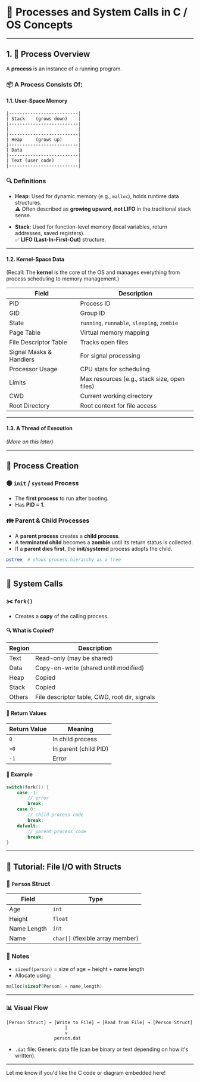 
# 🧠 Processes and System Calls in C / OS Concepts

---

## 1. 📌 Process Overview

A **process** is an instance of a running program.

### 📦 A Process Consists Of:

#### 1.1. User-Space Memory

```
|--------------------------|
| Stack    (grows down)    |
|--------------------------|
|                          |
|--------------------------|
| Heap     (grows up)      |
|--------------------------|
| Data                     |
|--------------------------|
| Text (user code)         |
|--------------------------|
```

### 🔍 Definitions

- **Heap**: Used for dynamic memory (e.g., `malloc`), holds runtime data structures.  
  ⚠️ Often described as **growing upward**, **not LIFO** in the traditional stack sense.

- **Stack**: Used for function-level memory (local variables, return addresses, saved registers).  
  ✅ **LIFO (Last-In-First-Out)** structure.

---

#### 1.2. Kernel-Space Data

(Recall: The **kernel** is the core of the OS and manages everything from process scheduling to memory management.)

| Field                     | Description                                   |
|---------------------------|-----------------------------------------------|
| PID                      | Process ID                                    |
| GID                      | Group ID                                      |
| State                    | `running`, `runnable`, `sleeping`, `zombie`   |
| Page Table               | Virtual memory mapping                        |
| File Descriptor Table    | Tracks open files                             |
| Signal Masks & Handlers  | For signal processing                         |
| Processor Usage          | CPU stats for scheduling                      |
| Limits                   | Max resources (e.g., stack size, open files)  |
| CWD                      | Current working directory                     |
| Root Directory           | Root context for file access                  |

---

#### 1.3. A Thread of Execution

*(More on this later)*

---

## 🔄 Process Creation

### 🟢 `init` / `systemd` Process
- The **first process** to run after booting.
- Has **PID = 1**.

### 👪 Parent & Child Processes

- A **parent process** creates a **child process**.
- A **terminated child** becomes a **zombie** until its return status is collected.
- If a **parent dies first**, the **init/systemd** process adopts the child.

```bash
pstree  # shows process hierarchy as a tree
```

---

## 🔧 System Calls

### ✂️ `fork()`

- Creates a **copy** of the calling process.

#### 🔍 What is Copied?

| Region   | Description                                    |
|----------|------------------------------------------------|
| Text     | Read-only (may be shared)                     |
| Data     | Copy-on-write (shared until modified)         |
| Heap     | Copied                                         |
| Stack    | Copied                                         |
| Others   | File descriptor table, CWD, root dir, signals  |

#### 🔁 Return Values

| Return Value | Meaning              |
|--------------|----------------------|
| `0`          | In child process     |
| `>0`         | In parent (child PID)|
| `-1`         | Error                |

#### 🧪 Example

```c
switch(fork()) {
    case -1:
        // error
        break;
    case 0:
        // child process code
        break;
    default:
        // parent process code
        break;
}
```

---

## 💾 Tutorial: File I/O with Structs

### 👤 `Person` Struct

| Field       | Type     |
|-------------|----------|
| Age         | `int`    |
| Height      | `float`  |
| Name Length | `int`    |
| Name        | `char[]` (flexible array member) |

### 🧠 Notes

- `sizeof(person)` = size of age + height + name length
- Allocate using:

```c
malloc(sizeof(Person) + name_length)
```

---

### 📊 Visual Flow

```
[Person Struct] → [Write to File] → [Read from File] → [Person Struct]
                      |
                      v
                  person.dat
```

- `.dat` file: Generic data file (can be binary or text depending on how it's written).

---

Let me know if you'd like the C code or diagram embedded here!
